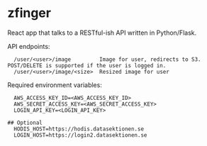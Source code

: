 # zfinger
React app that talks to a RESTful-ish API written in Python/Flask.

API endpoints:
```
  /user/<user>/image         Image for user, redirects to S3. POST/DELETE is supported if the user is logged in.
  /user/<user>/image/<size>  Resized image for user
```

Required environment variables:
```
  AWS_ACCESS_KEY_ID=<AWS_ACCESS_KEY_ID>
  AWS_SECRET_ACCESS_KEY=<AWS_SECRET_ACCESS_KEY>
  LOGIN_API_KEY=<LOGIN_API_KEY>

## Optional
  HODIS_HOST=https://hodis.datasektionen.se
  LOGIN_HOST=https://login2.datasektionen.se
```
